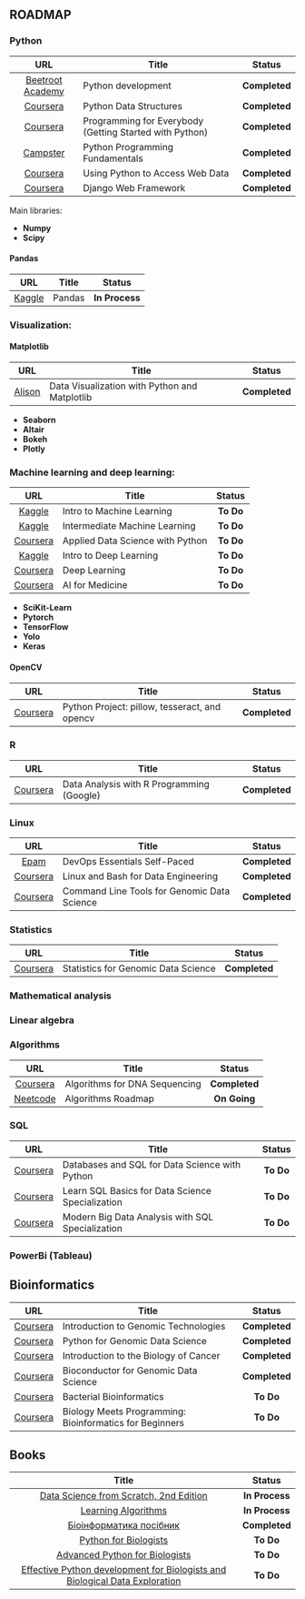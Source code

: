 ## ROADMAP
### Python
  | URL | Title | Status |
  | :---: | --- | :---: |
  | [Beetroot Academy](https://beetrootacademy.com/courses/python-development) | Python development | **Completed** |
  | [Coursera](https://www.coursera.org/learn/python-data) | Python Data Structures | **Completed** |  
  | [Coursera](https://www.coursera.org/learn/python) | Programming for Everybody (Getting Started with Python) | **Completed** |   
  | [Campster](https://www.thecampster.com/ua/pdf/cert_en-442125) | Python Programming Fundamentals | **Completed** |  
  | [Coursera](https://www.coursera.org/learn/python-network-data) | Using Python to Access Web Data | **Completed** |    
  | [Coursera](https://www.coursera.org/learn/django-web-framework) | Django Web Framework | **Completed** |    
<p>Main libraries:</p>
<ul>
  <li><b>Numpy</b></li>
  <li><b>Scipy</b></li>
</ul>
  
#### Pandas

  | URL | Title | Status |
  | :---: | --- | :---: |
  | [Kaggle](https://www.kaggle.com/learn/pandas) | Pandas | **In Process** |


### Visualization:
#### Matplotlib

  | URL | Title | Status |
  | :---: | --- | :---: |
  | [Alison](https://alison.com/course/data-visualization-with-python-and-matplotlib) | Data Visualization with Python and Matplotlib | **Completed** |
  
<ul>
  <li><b>Seaborn</b></li>
  <li><b>Altair</b></li>
  <li><b>Bokeh</b></li>
  <li><b>Plotly</b></li>
</ul>

### Machine learning and deep learning:
| URL | Title | Status |
  | :---: | --- | :---: |
  | [Kaggle](https://www.kaggle.com/learn/intro-to-machine-learning) | Intro to Machine Learning | **To Do** |
  | [Kaggle](https://www.kaggle.com/learn/intermediate-machine-learning) | Intermediate Machine Learning | **To Do** |
  | [Coursera](https://www.coursera.org/specializations/data-science-python) | Applied Data Science with Python | **To Do** |
  | [Kaggle](https://www.kaggle.com/learn/intro-to-deep-learning) | Intro to Deep Learning | **To Do** |
  | [Coursera](https://www.coursera.org/specializations/deep-learning) | Deep Learning | **To Do** |
  | [Coursera](https://www.coursera.org/specializations/ai-for-medicine) | AI for Medicine | **To Do** |
<ul>
  <li><b>SciKit-Learn</b></li>
  <li><b>Pytorch</b></li>
  <li><b>TensorFlow</b></li>
  <li><b>Yolo</b></li>
  <li><b>Keras</b></li>
</ul>

#### OpenCV
  | URL | Title | Status |
  | :---: | --- | :---: |
  | [Coursera](https://www.coursera.org/learn/python-project) | Python Project: pillow, tesseract, and opencv | **Completed** |

### R
| URL | Title | Status |
  | :---: | --- | :---: |
  | [Coursera](https://www.coursera.org/learn/data-analysis-r) | Data Analysis with R Programming (Google) | **Completed** |

### Linux
| URL | Title | Status |
  | :---: | --- | :---: |
  | [Epam](https://training.epam.ua/en/training/3473) | DevOps Essentials Self-Paced | **Completed** |
  | [Coursera](https://www.coursera.org/learn/linux-and-bash-for-data-engineering-duke) | Linux and Bash for Data Engineering | **Completed** |  
  | [Coursera](https://www.coursera.org/learn/genomic-tools) | Command Line Tools for Genomic Data Science | **Completed** | 
  
### Statistics
| URL | Title | Status |
  | :---: | --- | :---: |
  | [Coursera](https://www.coursera.org/learn/statistical-genomics) | Statistics for Genomic Data Science | **Completed** |
### Mathematical analysis
### Linear algebra
### Algorithms
  | URL | Title | Status |
  | :---: | --- | :---: |
  | [Coursera](https://www.coursera.org/learn/dna-sequencing) | Algorithms for DNA Sequencing | **Completed** |  
  | [Neetcode](https://neetcode.io/roadmap) | Algorithms Roadmap | **On Going** |    
### SQL
  | URL | Title | Status |
  | :---: | --- | :---: |
  | [Coursera](https://www.coursera.org/learn/sql-data-science) | Databases and SQL for Data Science with Python	 | **To Do** |
  | [Coursera](https://www.coursera.org/specializations/learn-sql-basics-data-science) | Learn SQL Basics for Data Science Specialization	 | **To Do** |  
  | [Coursera](https://www.coursera.org/specializations/cloudera-big-data-analysis-sql) | Modern Big Data Analysis with SQL Specialization		 | **To Do** |    
### PowerBi (Tableau)

## Bioinformatics
  | URL | Title | Status |
  | :---: | --- | :---: |
  | [Coursera](https://www.coursera.org/learn/introduction-genomics) | Introduction to Genomic Technologies | **Completed** |
  | [Coursera](https://www.coursera.org/learn/python-genomics) | Python for Genomic Data Science | **Completed** |
  | [Coursera](https://www.coursera.org/learn/cancer) | Introduction to the Biology of Cancer | **Completed** |
  | [Coursera](https://www.coursera.org/learn/bioconductor) | Bioconductor for Genomic Data Science | **Completed** |  
  | [Coursera](https://www.coursera.org/learn/informatics#testimonials) | Bacterial Bioinformatics | **To Do** |  
  | [Coursera](https://www.coursera.org/programs/program-natsional-nii-tiekhnichnii-univiersitiet-ukrayini-kiyivs-kii/learn/bioinformatics) | Biology Meets Programming: Bioinformatics for Beginners | **To Do** |  

## Books
| Title | Status |
| :---: | :---: |
|[Data Science from Scratch, 2nd Edition](https://github.com/joelgrus/data-science-from-scratch)| **In Process** |
|[Learning Algorithms](https://www.oreilly.com/library/view/learning-algorithms/9781492091059/)| **In Process** |
|[Біоінформатика посібник](https://github.com/naumenko-sa/bioinf_posibnyk_public)| **Completed** |
|[Python for Biologists](https://github.com/HolubievIllya/My-Data-Science-Roadmap/blob/main/Books/Python%20For%20Biologists.pdf)| **To Do** |
|[Advanced Python for Biologists](https://github.com/HolubievIllya/My-Data-Science-Roadmap/blob/main/Books/Advanced%20Python%20for%20Biologists.pdf)| **To Do** |
|[Effective Python development for Biologists and Biological Data Exploration](https://github.com/HolubievIllya/My-Data-Science-Roadmap/blob/main/Books/Effective%20Python%20development%20for%20Biologists%20and%20Biological%20Data%20Exploration.pdf)| **To Do** |
